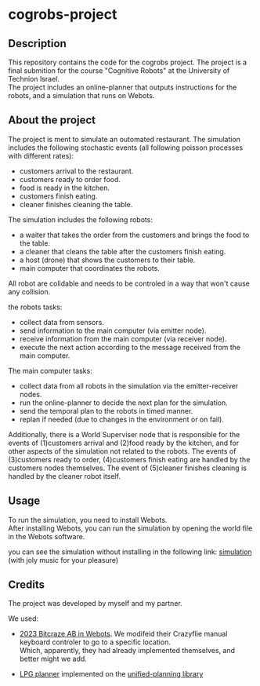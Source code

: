 # cogrobs-project

## Description

This repository contains the code for the cogrobs project. The project is a final submition for the course "Cognitive Robots" at the University of Technion Israel.<br>
The project includes an online-planner that outputs instructions for the robots, and a simulation that runs on Webots.

## About the project

The project is ment to simulate an outomated restaurant.
The simulation includes the following stochastic events (all following poisson processes with different rates):
- customers arrival to the restaurant.
- customers ready to order food.
- food is ready in the kitchen.
- customers finish eating.
- cleaner finishes cleaning the table.

The simulation includes the following robots:
- a waiter that takes the order from the customers and brings the food to the table.
- a cleaner that cleans the table after the customers finish eating.
- a host (drone) that shows the customers to their table.
- main computer that coordinates the robots.

All robot are colidable and needs to be controled in a way that won't cause any collision.

the robots tasks:
- collect data from sensors.
- send information to the main computer (via emitter node).
- receive information from the main computer (via receiver node).
- execute the next action according to the message received from the main computer.

The main computer tasks:
- collect data from all robots in the simulation via the emitter-receiver nodes.
- run the online-planner to decide the next plan for the simulation.
- send the temporal plan to the robots in timed manner.
- replan if needed (due to changes in the environment or on fail).

Additionally, there is a World Superviser node that is responsible for the events of (1)customers arrival and (2)food ready by the kitchen, and for other aspects of the simulation not related to the robots.
The events of (3)customers ready to order, (4)customers finish eating are handled by the customers nodes themselves.
The event of (5)cleaner finishes cleaning is handled by the cleaner robot itself.

## Usage

To run the simulation, you need to install Webots.<br>
After installing Webots, you can run the simulation by opening the world file in the Webots software.

you can see the simulation without installing in the following link: [simulation](https://youtu.be/FZmX4vD9C5s) (with joly music for your pleasure)

## Credits

The project was developed by myself and my partner.<br>

We used:
- [2023 Bitcraze AB in Webots](https://github.com/cyberbotics/webots/tree/master/projects/robots/bitcraze).
We modifeid their Crazyflie manual keyboard controler to go to a specific location.<br>
Which, apparently, they had already implemented themselves, and better might we add.<br>

- [LPG planner](https://github.com/aiplan4eu/up-lpg/blob/master/README.md) implemented on the [unified-planning library](https://unified-planning.readthedocs.io/en/latest/getting_started.html)

